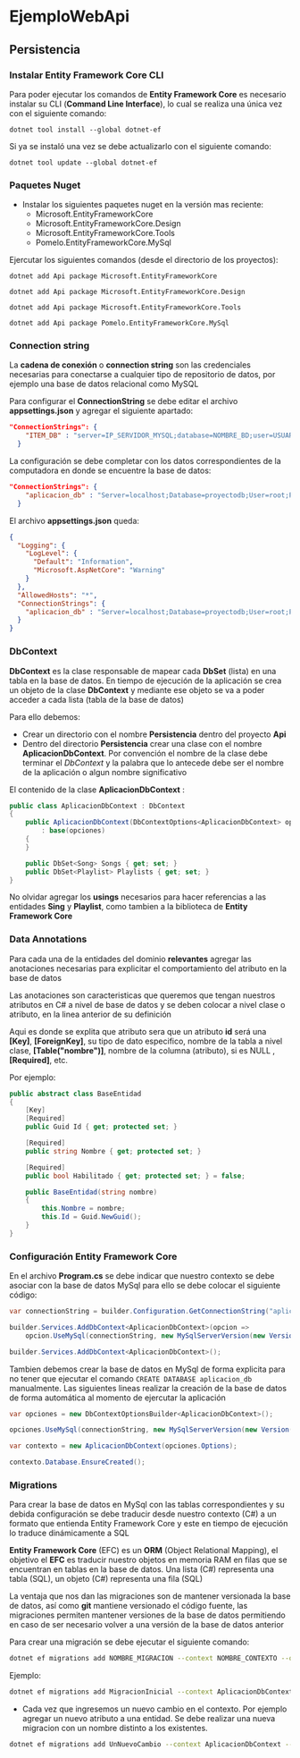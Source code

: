 # EjemploWebApi

## Persistencia	

### Instalar Entity Framework Core CLI
Para poder ejecutar los comandos de **Entity Framework Core** es necesario instalar su CLI (**Command Line Interface**), lo cual se realiza una única vez con el siguiente comando:

```
dotnet tool install --global dotnet-ef
```

Si ya se instaló una vez se debe actualizarlo con el siguiente comando:

```
dotnet tool update --global dotnet-ef
```

### Paquetes Nuget

- Instalar los siguientes paquetes nuget en la versión mas reciente:
    - Microsoft.EntityFrameworkCore
    - Microsoft.EntityFrameworkCore.Design
    - Microsoft.EntityFrameworkCore.Tools
    - Pomelo.EntityFrameworkCore.MySql

Ejercutar los siguientes comandos (desde el directorio de los proyectos):
```
dotnet add Api package Microsoft.EntityFrameworkCore
```

```
dotnet add Api package Microsoft.EntityFrameworkCore.Design
```

```
dotnet add Api package Microsoft.EntityFrameworkCore.Tools
```

```
dotnet add Api package Pomelo.EntityFrameworkCore.MySql
```
### Connection string

La **cadena de conexión** o **connection string** son las credenciales necesarias para conectarse a cualquier tipo de repositorio de datos, por ejemplo una base de datos relacional como MySQL

Para configurar el **ConnectionString** se debe editar el archivo **appsettings.json** y agregar el siguiente apartado:

```json
"ConnectionStrings": {
    "ITEM_DB" : "server=IP_SERVIDOR_MYSQL;database=NOMBRE_BD;user=USUARIO;password=CONTRASEÑA"
  }
```

La configuración se debe completar con los datos correspondientes de la computadora en donde se encuentre la base de datos:

```json
"ConnectionStrings": {
    "aplicacion_db" : "Server=localhost;Database=proyectodb;User=root;Password=pass123"
  }
```

El archivo **appsettings.json** queda:

```json
{
  "Logging": {
    "LogLevel": {
      "Default": "Information",
      "Microsoft.AspNetCore": "Warning"
    }
  },
  "AllowedHosts": "*",
  "ConnectionStrings": {
    "aplicacion_db" : "Server=localhost;Database=proyectodb;User=root;Password=pass123"
  }
}
```

### DbContext

**DbContext** es la clase responsable de mapear cada **DbSet** (lista) en una tabla en la base de datos. En tiempo de ejecución de la aplicación se crea un objeto de la clase **DbContext** y mediante ese objeto se va a poder acceder a cada lista (tabla de la base de datos)

Para ello debemos:
- Crear un directorio con el nombre **Persistencia** dentro del proyecto **Api**
- Dentro del directorio **Persistencia** crear una clase con el nombre **AplicacionDbContext**. Por convención el nombre de la clase debe terminar el *DbContext* y la palabra que lo antecede debe ser el nombre de la aplicación o algun nombre significativo

El contenido de la clase **AplicacionDbContext** :
```csharp
public class AplicacionDbContext : DbContext
{
    public AplicacionDbContext(DbContextOptions<AplicacionDbContext> opciones)
        : base(opciones)
    {
    }

    public DbSet<Song> Songs { get; set; }
    public DbSet<Playlist> Playlists { get; set; }
}
```

No olvidar agregar los **usings** necesarios para hacer referencias a las entidades **Sing** y **Playlist**, como tambien a la biblioteca de **Entity Framework Core** 

### Data Annotations

Para cada una de la entidades del dominio **relevantes** agregar las anotaciones necesarias para explicitar el comportamiento del atributo en la base de datos

Las anotaciones son caracteristicas que queremos que tengan nuestros atributos en C# a nivel de base de datos y se deben colocar a nivel clase o atributo, en la linea anterior de su definición

Aqui es donde se explita que atributo sera que un atributo **id** será una **[Key]**, **[ForeignKey]**, su tipo de dato especifico, nombre de la tabla a nivel clase, **[Table("nombre")]**, nombre de la columna (atributo), si es NULL , **[Required]**, etc.

Por ejemplo:
```csharp
public abstract class BaseEntidad
{
    [Key]
    [Required]
    public Guid Id { get; protected set; }

    [Required]
    public string Nombre { get; protected set; }

    [Required]
    public bool Habilitado { get; protected set; } = false;

    public BaseEntidad(string nombre)
    {
        this.Nombre = nombre;
        this.Id = Guid.NewGuid();
    }
}
``` 

### Configuración Entity Framework Core

En el archivo **Program.cs** se debe indicar que nuestro contexto se debe asociar con la base de datos MySql para ello se debe colocar el siguiente código:

```csharp
var connectionString = builder.Configuration.GetConnectionString("aplicacion_db");

builder.Services.AddDbContext<AplicacionDbContext>(opcion =>
    opcion.UseMySql(connectionString, new MySqlServerVersion(new Version(8, 0, 30))));

builder.Services.AddDbContext<AplicacionDbContext>();
```

Tambien debemos crear la base de datos en MySql de forma explicita para no tener que ejecutar el comando `CREATE DATABASE aplicacion_db` manualmente. Las siguientes lineas realizar la creación de la base de datos de forma automática al momento de ejercutar la aplicación

```csharp
var opciones = new DbContextOptionsBuilder<AplicacionDbContext>();

opciones.UseMySql(connectionString, new MySqlServerVersion(new Version(8, 0, 30)));

var contexto = new AplicacionDbContext(opciones.Options);

contexto.Database.EnsureCreated();
```

### Migrations

Para crear la base de datos en MySql con las tablas correspondientes y su debida configuración se debe traducir desde nuestro contexto (C#) a un formato que entienda Entity Framework Core y este en tiempo de ejecución lo traduce dinámicamente a SQL

**Entity Framework Core** (EFC) es un **ORM** (Object Relational Mapping), el objetivo el **EFC** es traducir nuestro objetos en memoria RAM en filas que se encuentran en tablas en la base de datos. Una lista (C#) representa una tabla (SQL), un objeto (C#) representa una fila (SQL)

La ventaja que nos dan las migraciones son de mantener versionada la base de datos, así como **git** mantiene versionado el código fuente, las migraciones permiten mantener versiones de la base de datos permitiendo en caso de ser necesario volver a una versión de la base de datos anterior

Para crear una migración se debe ejecutar el siguiente comando:
```sh
dotnet ef migrations add NOMBRE_MIGRACION --context NOMBRE_CONTEXTO --output-dir DIRECTORIO_MIGRACIONES --project NOMBRE_PROYECTO --startup-project NOMBRE_PROYECTO_EJECUTABLE
```

Ejemplo:

```sh
dotnet ef migrations add MigracionInicial --context AplicacionDbContext --output-dir Persistencia/Migraciones --project Api --startup-project Api
```

- Cada vez que ingresemos un nuevo cambio en el contexto. Por ejemplo agregar un nuevo atributo a una entidad. Se debe realizar una nueva migracion con un nombre distinto a los existentes.

```sh
dotnet ef migrations add UnNuevoCambio --context AplicacionDbContext --output-dir Persistencia/Migraciones --project Api --startup-project Api
```